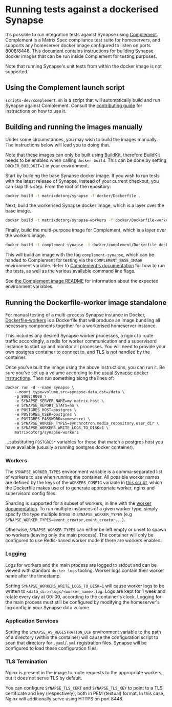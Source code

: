 # Running tests against a dockerised Synapse

It's possible to run integration tests against Synapse
using [Complement](https://github.com/matrix-org/complement). Complement is a Matrix Spec
compliance test suite for homeservers, and supports any homeserver docker image configured
to listen on ports 8008/8448. This document contains instructions for building Synapse
docker images that can be run inside Complement for testing purposes.

Note that running Synapse's unit tests from within the docker image is not supported.

## Using the Complement launch script

`scripts-dev/complement.sh` is a script that will automatically build
and run Synapse against Complement.
Consult the [contributing guide][guideComplementSh] for instructions on how to use it.


[guideComplementSh]: https://matrix-org.github.io/synapse/latest/development/contributing_guide.html#run-the-integration-tests-complement

## Building and running the images manually

Under some circumstances, you may wish to build the images manually.
The instructions below will lead you to doing that.

Note that these images can only be built using [BuildKit](https://docs.docker.com/develop/develop-images/build_enhancements/),
therefore BuildKit needs to be enabled when calling `docker build`. This can be done by
setting `DOCKER_BUILDKIT=1` in your environment.

Start by building the base Synapse docker image. If you wish to run tests with the latest
release of Synapse, instead of your current checkout, you can skip this step. From the
root of the repository:

```sh
docker build -t matrixdotorg/synapse -f docker/Dockerfile .
```

Next, build the workerised Synapse docker image, which is a layer over the base
image.

```sh
docker build -t matrixdotorg/synapse-workers -f docker/Dockerfile-workers .
```

Finally, build the multi-purpose image for Complement, which is a layer over the workers image.

```sh
docker build -t complement-synapse -f docker/complement/Dockerfile docker/complement
```

This will build an image with the tag `complement-synapse`, which can be handed to
Complement for testing via the `COMPLEMENT_BASE_IMAGE` environment variable. Refer to
[Complement's documentation](https://github.com/matrix-org/complement/#running) for
how to run the tests, as well as the various available command line flags.

See [the Complement image README](./complement/README.md) for information about the
expected environment variables.


## Running the Dockerfile-worker image standalone

For manual testing of a multi-process Synapse instance in Docker,
[Dockerfile-workers](Dockerfile-workers) is a Dockerfile that will produce an image
bundling all necessary components together for a workerised homeserver instance.

This includes any desired Synapse worker processes, a nginx to route traffic accordingly,
a redis for worker communication and a supervisord instance to start up and monitor all
processes. You will need to provide your own postgres container to connect to, and TLS
is not handled by the container.

Once you've built the image using the above instructions, you can run it. Be sure
you've set up a volume according to the [usual Synapse docker instructions](README.md).
Then run something along the lines of:

```
docker run -d --name synapse \
    --mount type=volume,src=synapse-data,dst=/data \
    -p 8008:8008 \
    -e SYNAPSE_SERVER_NAME=my.matrix.host \
    -e SYNAPSE_REPORT_STATS=no \
    -e POSTGRES_HOST=postgres \
    -e POSTGRES_USER=postgres \
    -e POSTGRES_PASSWORD=somesecret \
    -e SYNAPSE_WORKER_TYPES=synchrotron,media_repository,user_dir \
    -e SYNAPSE_WORKERS_WRITE_LOGS_TO_DISK=1 \
    matrixdotorg/synapse-workers
```

...substituting `POSTGRES*` variables for those that match a postgres host you have
available (usually a running postgres docker container).


### Workers

The `SYNAPSE_WORKER_TYPES` environment variable is a comma-separated list of workers to
use when running the container. All possible worker names are defined by the keys of the
`WORKERS_CONFIG` variable in [this script](configure_workers_and_start.py), which the
Dockerfile makes use of to generate appropriate worker, nginx and supervisord config
files.

Sharding is supported for a subset of workers, in line with the
[worker documentation](../docs/workers.md). To run multiple instances of a given worker
type, simply specify the type multiple times in `SYNAPSE_WORKER_TYPES`
(e.g `SYNAPSE_WORKER_TYPES=event_creator,event_creator...`).

Otherwise, `SYNAPSE_WORKER_TYPES` can either be left empty or unset to spawn no workers
(leaving only the main process).
The container will only be configured to use Redis-based worker mode if there are
workers enabled.

### Logging

Logs for workers and the main process are logged to stdout and can be viewed with
standard `docker logs` tooling. Worker logs contain their worker name
after the timestamp.

Setting `SYNAPSE_WORKERS_WRITE_LOGS_TO_DISK=1` will cause worker logs to be written to
`<data_dir>/logs/<worker_name>.log`. Logs are kept for 1 week and rotate every day at 00:
00, according to the container's clock. Logging for the main process must still be
configured by modifying the homeserver's log config in your Synapse data volume.


### Application Services

Setting the `SYNAPSE_AS_REGISTRATION_DIR` environment variable to the path of
a directory (within the container) will cause the configuration script to scan
that directory for `.yaml`/`.yml` registration files.
Synapse will be configured to load these configuration files.


### TLS Termination

Nginx is present in the image to route requests to the appropriate workers,
but it does not serve TLS by default.

You can configure `SYNAPSE_TLS_CERT` and `SYNAPSE_TLS_KEY` to point to a
TLS certificate and key (respectively), both in PEM (textual) format.
In this case, Nginx will additionally serve using HTTPS on port 8448.
